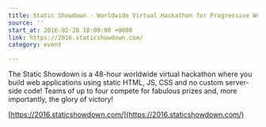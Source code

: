 ```yaml
---
title: Static Showdown - Worldwide Virtual Hackathon for Progressive Web Apps
source: ''
start_at: 2016-02-20 18:00:00 +0000
link: https://2016.staticshowdown.com/
category: event

---
```

The Static Showdown is a 48-hour worldwide virtual hackathon where you build web applications using static HTML, JS, CSS and no custom server-side code! Teams of up to four compete for fabulous prizes and, more importantly, the glory of victory!



[https://2016.staticshowdown.com/](https://2016.staticshowdown.com/)